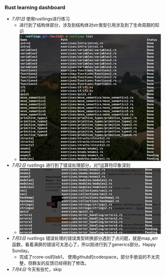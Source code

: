 ### Rust learning dashboard

- *7月1日*  使用rustlings进行练习
  - 进行到了结构体部分，涉及到结构体对str类型引用涉及到了生命周期的知识
  - ![screenshot](./images/ScreenShot_2022-07-01_at_16.11.02.jpg)
- *7月2日* rustlings 进行到了错误处理部分，对?运算符印象深刻
  - ![screenshot](./images/ScreenShot_2022-07-02_at_17.44.42.jpg)
- *7月3日* rustlings 错误处理的错误类型转换部分遇到了点问题，就是map_err函数，看着满屏的错误可太恶心了，所以刚进行到了generics部分。Happy Sunday。
  - 完成了rcore-os的lab1， 使用github的codespace，部分手册说的不太完整，但群友的反馈已经得到了修改。
- *7月4日* 今天有些忙，skip
